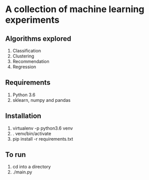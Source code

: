 # A collection of machine learning experiments

## Algorithms explored

1. Classification
2. Clustering
3. Recommendation
4. Regression

## Requirements

1. Python 3.6
2. sklearn, numpy and pandas

## Installation

1. virtualenv -p python3.6 venv
2. . venv/bin/activate
3. pip install -r requirements.txt

## To run

1. cd into a directory
2. ./main.py
